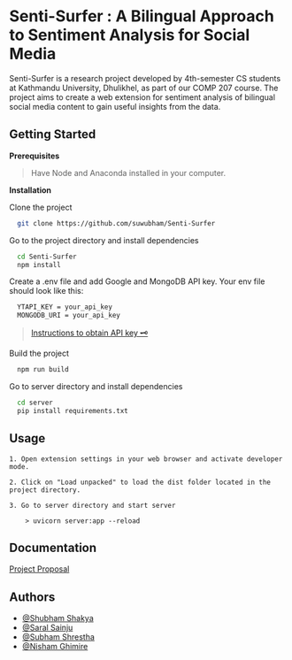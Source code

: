 # Senti-Surfer : A Bilingual Approach to Sentiment Analysis for Social Media

Senti-Surfer is a research project developed by 4th-semester CS students at Kathmandu University, Dhulikhel, as part of our COMP 207 course. The project aims to create a web extension for sentiment analysis of bilingual social media content to gain useful insights from the data.

## Getting Started

**Prerequisites**

> Have Node and Anaconda installed in your computer.

**Installation**

Clone the project

```bash
  git clone https://github.com/suwubham/Senti-Surfer
```

Go to the project directory and install dependencies

```bash
  cd Senti-Surfer
  npm install
```

Create a .env file and add Google and MongoDB API key. Your env file should look like this:

```bash
  YTAPI_KEY = your_api_key
  MONGODB_URI = your_api_key
```

> [Instructions to obtain API key 🗝️](https://developers.google.com/youtube/v3/getting-started)

Build the project

```bash
  npm run build
```

Go to server directory and install dependencies

```bash
  cd server
  pip install requirements.txt
```

## Usage

    1. Open extension settings in your web browser and activate developer mode.

    2. Click on "Load unpacked" to load the dist folder located in the project directory.

    3. Go to server directory and start server

        > uvicorn server:app --reload

## Documentation

[Project Proposal](https://docs.google.com/document/d/1GOC7XxknxBl4_4kPFoMYAeulTjMmAgpyL3zbbdn-Jc8/edit?usp=sharing)

## Authors

- [@Shubham Shakya](https://www.github.com/suwubham)
- [@Saral Sainju](https://github.com/prg6useless)
- [@Subham Shrestha](https://github.com/subhamshr)
- [@Nisham Ghimire](https://github.com/nishamghimire5)
